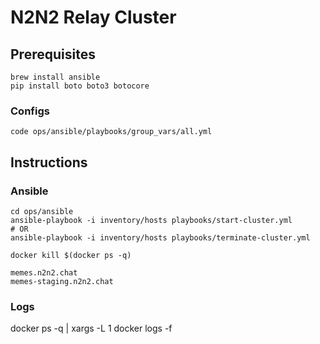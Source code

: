 # N2N2 Relay Cluster

## Prerequisites
```
brew install ansible
pip install boto boto3 botocore
```

### Configs
```
code ops/ansible/playbooks/group_vars/all.yml 
```

## Instructions
### Ansible
```
cd ops/ansible
ansible-playbook -i inventory/hosts playbooks/start-cluster.yml
# OR
ansible-playbook -i inventory/hosts playbooks/terminate-cluster.yml
```

```
docker kill $(docker ps -q)
```

```
memes.n2n2.chat
memes-staging.n2n2.chat
```

### Logs
docker ps -q | xargs -L 1 docker logs -f